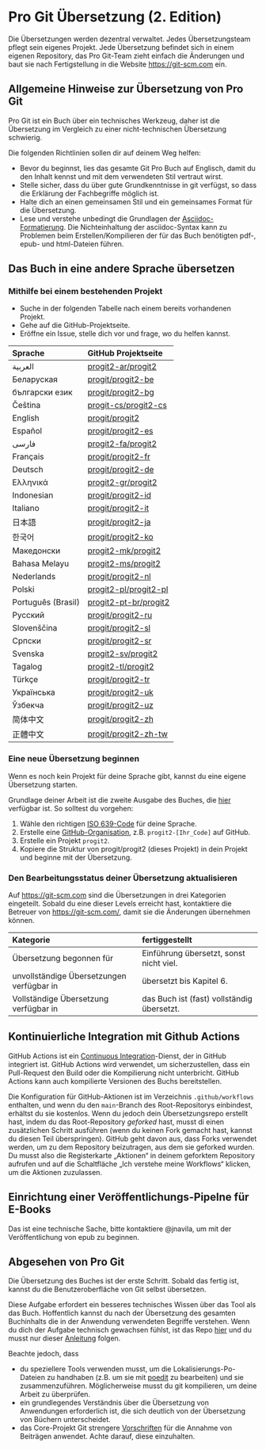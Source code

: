 #  Pro Git Übersetzung (2. Edition)

Die Übersetzungen werden dezentral verwaltet. Jedes Übersetzungsteam pflegt sein eigenes Projekt. Jede Übersetzung befindet sich in einem eigenen Repository, das Pro Git-Team zieht einfach die Änderungen und baut sie nach Fertigstellung in die Website https://git-scm.com ein.

## Allgemeine Hinweise zur Übersetzung von Pro Git

Pro Git ist ein Buch über ein technisches Werkzeug, daher ist die Übersetzung im Vergleich zu einer nicht-technischen Übersetzung schwierig.

Die folgenden Richtlinien sollen dir auf deinem Weg helfen:
* Bevor du beginnst, lies das gesamte Git Pro Buch auf Englisch, damit du den Inhalt kennst und mit dem verwendeten Stil vertraut wirst.
* Stelle sicher, dass du über gute Grundkenntnisse in git verfügst, so dass die Erklärung der Fachbegriffe möglich ist.
* Halte dich an einen gemeinsamen Stil und ein gemeinsames Format für die Übersetzung.
* Lese und verstehe unbedingt die Grundlagen der [Asciidoc-Formatierung](https://docs.asciidoctor.org/asciidoc/latest/syntax-quick-reference/). Die Nichteinhaltung der asciidoc-Syntax kann zu Problemen beim Erstellen/Kompilieren der für das Buch benötigten pdf-, epub- und html-Dateien führen.

## Das Buch in eine andere Sprache übersetzen

### Mithilfe bei einem bestehenden Projekt

* Suche in der folgenden Tabelle nach einem bereits vorhandenen Projekt.
* Gehe auf die GitHub-Projektseite.
* Eröffne ein Issue, stelle dich vor und frage, wo du helfen kannst.

| Sprache     | GitHub Projektseite     |
| :------------- | :------------- |
| العربية | [progit2-ar/progit2](https://github.com/progit2-ar/progit2) |
| Беларуская  | [progit/progit2-be](https://github.com/progit/progit2-be) |
| български език | [progit/progit2-bg](https://github.com/progit/progit2-bg) |
| Čeština    | [progit-cs/progit2-cs](https://github.com/progit-cs/progit2-cs) |
| English    | [progit/progit2](https://github.com/progit/progit2) |
| Español    | [progit/progit2-es](https://github.com/progit/progit2-es) |
| فارسی | [progit2-fa/progit2](https://github.com/progit2-fa/progit2) |
| Français   | [progit/progit2-fr](https://github.com/progit/progit2-fr) |
| Deutsch    | [progit/progit2-de](https://github.com/progit/progit2-de) |
| Ελληνικά   | [progit2-gr/progit2](https://github.com/progit2-gr/progit2) |
| Indonesian | [progit/progit2-id](https://github.com/progit/progit2-id) |
| Italiano   | [progit/progit2-it](https://github.com/progit/progit2-it) |
| 日本語   | [progit/progit2-ja](https://github.com/progit/progit2-ja) |
| 한국어   | [progit/progit2-ko](https://github.com/progit/progit2-ko) |
| Македонски | [progit2-mk/progit2](https://github.com/progit2-mk/progit2) |
| Bahasa Melayu| [progit2-ms/progit2](https://github.com/progit2-ms/progit2) |
| Nederlands | [progit/progit2-nl](https://github.com/progit/progit2-nl) |
| Polski | [progit2-pl/progit2-pl](https://github.com/progit2-pl/progit2-pl) |
| Português (Brasil) | [progit2-pt-br/progit2](https://github.com/progit2-pt-br/progit2) |
| Русский   | [progit/progit2-ru](https://github.com/progit/progit2-ru) |
| Slovenščina  | [progit/progit2-sl](https://github.com/progit/progit2-sl) |
| Српски   | [progit/progit2-sr](https://github.com/progit/progit2-sr) |
| Svenska | [progit2-sv/progit2](https://github.com/progit2-sv/progit2) |
| Tagalog   | [progit2-tl/progit2](https://github.com/progit2-tl/progit2) |
| Türkçe   | [progit/progit2-tr](https://github.com/progit/progit2-tr) |
| Українська| [progit/progit2-uk](https://github.com/progit/progit2-uk) |
| Ўзбекча  | [progit/progit2-uz](https://github.com/progit/progit2-uz) |
| 简体中文  | [progit/progit2-zh](https://github.com/progit/progit2-zh) |
| 正體中文  | [progit/progit2-zh-tw](https://github.com/progit/progit2-zh-tw) |

### Eine neue Übersetzung beginnen

Wenn es noch kein Projekt für deine Sprache gibt, kannst du eine eigene Übersetzung starten.

Grundlage deiner Arbeit ist die zweite Ausgabe des Buches, die [hier](https://github.com/progit/progit2) verfügbar ist. So solltest du vorgehen:
 1. Wähle den richtigen [ISO 639-Code](https://en.wikipedia.org/wiki/List_of_ISO_639-1_codes) für deine Sprache.
 1. Erstelle eine [GitHub-Organisation](https://docs.github.com/en/organizations/collaborating-with-groups-in-organizations/creating-a-new-organization-from-scratch), z.B. `progit2-[Ihr_Code]` auf GitHub.
 1. Erstelle ein Projekt ``progit2``.
 1. Kopiere die Struktur von progit/progit2 (dieses Projekt) in dein Projekt und beginne mit der Übersetzung.

### Den Bearbeitungsstatus deiner Übersetzung aktualisieren

Auf https://git-scm.com sind die Übersetzungen in drei Kategorien eingeteilt. Sobald du eine dieser Levels erreicht hast, kontaktiere die Betreuer von https://git-scm.com/, damit sie die Änderungen übernehmen können.

| Kategorie | fertiggestellt     |
| :------------- | :------------- |
| Übersetzung begonnen für | Einführung übersetzt, sonst nicht viel. |
| unvollständige Übersetzungen verfügbar in | übersetzt bis Kapitel 6. |
| Vollständige Übersetzung verfügbar in | das Buch ist (fast) vollständig übersetzt. |

## Kontinuierliche Integration mit Github Actions

GitHub Actions ist ein [Continuous Integration](https://de.wikipedia.org/wiki/Kontinuierliche_Integration)-Dienst, der in GitHub integriert ist. GitHub Actions wird verwendet, um sicherzustellen, dass ein Pull-Request den Build oder die Kompilierung nicht unterbricht. GitHub Actions kann auch kompilierte Versionen des Buchs bereitstellen.

Die Konfiguration für GitHub-Aktionen ist im Verzeichnis `.github/workflows` enthalten, und wenn du den `main`-Branch des Root-Repositorys einbindest, erhältst du sie kostenlos.
Wenn du jedoch dein Übersetzungsrepo erstellt hast, indem du das Root-Repository _geforked_ hast, musst di einen zusätzlichen Schritt ausführen (wenn du keinen Fork gemacht hast, kannst du diesen Teil überspringen).
GitHub geht davon aus, dass Forks verwendet werden, um zu dem Repository beizutragen, aus dem sie geforked wurden. Du musst also die Registerkarte „Aktionen“ in deinem geforktem Repository aufrufen und auf die Schaltfläche „Ich verstehe meine Workflows“ klicken, um die Aktionen zuzulassen.

## Einrichtung einer Veröffentlichungs-Pipelne für E-Books

Das ist eine technische Sache, bitte kontaktiere @jnavila, um mit der Veröffentlichung von epub zu beginnen.

## Abgesehen von Pro Git

Die Übersetzung des Buches ist der erste Schritt. Sobald das fertig ist, kannst du die Benutzeroberfläche von Git selbst übersetzen.

Diese Aufgabe erfordert ein besseres technisches Wissen über das Tool als das Buch. Hoffentlich kannst du nach der Übersetzung des gesamten Buchinhalts die in der Anwendung verwendeten Begriffe verstehen. Wenn du dich der Aufgabe technisch gewachsen fühlst, ist das Repo [hier](https://github.com/git-l10n/git-po) und du musst nur dieser [Anleitung](https://github.com/git-l10n/git-po/blob/master/po/README.md) folgen.

Beachte jedoch, dass

 * du speziellere Tools verwenden musst, um die Lokalisierungs-Po-Dateien zu handhaben (z.B. um sie mit [poedit](https://poedit.net/) zu bearbeiten) und sie zusammenzuführen. Möglicherweise musst du git kompilieren, um deine Arbeit zu überprüfen.
 * ein grundlegendes Verständnis über die Übersetzung von Anwendungen erforderlich ist, die sich deutlich von der Übersetzung von Büchern unterscheidet.
 * das Core-Projekt Git strengere [Vorschriften](https://github.com/git-l10n/git-po/blob/master/Documentation/SubmittingPatches) für die Annahme von Beiträgen anwendet. Achte darauf, diese einzuhalten.
 
